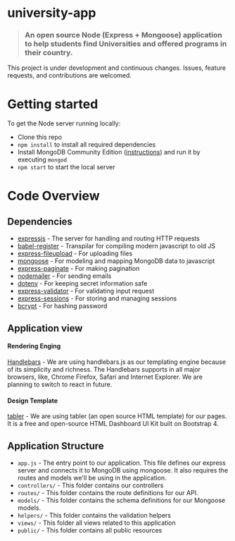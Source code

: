 # university-app

> ### An open source Node (Express + Mongoose) application to help students find Universities and offered programs in their country. 

This project is under development and continuous changes. Issues, feature requests, and contributions are welcomed. 

# Getting started

To get the Node server running locally:

- Clone this repo
- `npm install` to install all required dependencies
- Install MongoDB Community Edition ([instructions](https://docs.mongodb.com/manual/installation/#tutorials)) and run it by executing `mongod`
- `npm start` to start the local server

# Code Overview

## Dependencies

- [expressjs](https://github.com/expressjs/express) - The server for handling and routing HTTP requests
- [babel-register](https://babeljs.io/docs/en/babel-register.html) - Transpilar for compiling modern javascript to old JS
- [express-fileupload](https://www.npmjs.com/package/express-fileupload) - For uploading files
- [mongoose](https://github.com/Automattic/mongoose) - For modeling and mapping MongoDB data to javascript 
- [express-paginate](https://github.com/expressjs/express-paginate) - For making pagination
- [nodemailer](https://github.com/nodemailer/nodemailer) - For sending emails 
- [dotenv](https://github.com/motdotla/dotenv) - For keeping secret information safe
- [express-validator](https://github.com/express-validator/express-validator) - For validating input request
- [express-sessions](https://www.npmjs.com/package/express-sessions) - For storing and managing sessions
- [bcrypt](https://www.npmjs.com/package/bcrypt) - For hashing password

## Application view

#### Rendering Enging
[Handlebars](https://handlebarsjs.com/) - We are using handlebars.js as our templating engine because of its simplicity and richness. The Handlebars supports in all major browsers, like, Chrome Firefox, Safari and Internet Explorer. We are planning to switch to react in future.
#### Design Template
[tabler](https://tabler.github.io/tabler/) - We are using tabler (an open source HTML template) for our pages. It is a free and open-source HTML Dashboard UI Kit built on Bootstrap 4.

## Application Structure

- `app.js` - The entry point to our application. This file defines our express server and connects it to MongoDB using mongoose. It also requires the routes and models we'll be using in the application.
- `controllers/` - This folder contains our controllers 
- `routes/` - This folder contains the route definitions for our API.
- `models/` - This folder contains the schema definitions for our Mongoose models.
- `helpers/` - This folder contains the validation helpers
- `views/` - This folder all views related to this application
- `public/` - This folder contains all public resources
